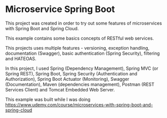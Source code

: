 # Microservice Spring Boot

This project was created in order to try out some features of microservices with Spring Boot and Spring Cloud.

This example contains some basics concepts of RESTful web services. 

This projects uses multiple features - versioning, exception handling, documentation (Swagger), basic authentication (Spring Security), filtering and HATEOAS. 

In this project, I used Spring (Dependency Management), Spring MVC (or Spring REST), Spring Boot, Spring Security (Authentication and Authorization), Spring Boot Actuator (Monitoring), Swagger (Documentation), Maven (dependencies management), Postman (REST Services Client) and Tomcat Embedded Web Server.

This example was built while I was doing https://www.udemy.com/course/microservices-with-spring-boot-and-spring-cloud
